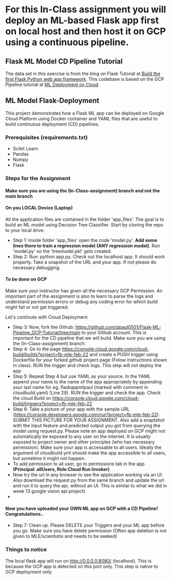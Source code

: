 # For this In-Class assignment you will deploy an ML-based Flask app first on local host and then host it on GCP using a continuous pipeline.

## Flask ML Model CD Pipeline Tutorial
The data set in this exercise is from the blog on Flask Tutorial at [Build the first Flask Python web app framework](https://medium.com/analytics-vidhya/https-medium-com-chirag6891-build-the-first-flask-python-e278b52473f3). This codebase is based on the GCP Pipeline tutorial at [ML Deployment on Cloud](https://github.com/jgvaraujo/ml-deployment-on-gcloud)

## ML Model Flask-Deployment
This project demonstrates how a Flask ML app can be deployed on Google Cloud Platform using Docker container and YAML files that are useful to build continuous deployment (CD) pipelines. 

### Prerequisites (requirements.txt)
 - Scikit Learn
 - Pandas 
 - Numpy
 - Flask 

### Steps for the Assignment

#### Make sure you are using the (In-Class-assignment) branch and not the main branch

#### On you LOCAL Device (Laptop)
All the application files are contained in the folder 'app_files'. The goal is to build an ML model using Decision Tree Classifier. Start by cloning the repo to your local drive.
- Step 1: Inside folder 'app_files' open the code 'model.py'. **Add some lines there to train a regression model (ANY regression model)**. Run 'model.py' so the 'treemodel.pkl' gets created.
- Step 2: Run: python app.py. Check out the localhost app. It should work properly. Take a snapshot of the URL and your app. If not please do necessary debugging.

#### To be done on GCP
Make sure your instructor has given all the necessary GCP Permission. An important part of the assignment is also to learn to parse the logs and understand permission errors or debug any coding error for which build might fail or not get triggered. 

Let's continute with Cloud Deployment
- Step 3: Now, fork the Github: https://github.com/dpaul0501/Flask-ML-Pipeline_GCP-Tutorial/tree/main to your Github account. This is important for the CD pipeline that we will build. Make sure you are using the (In-Class-assignment) branch.
- Step 4: Go to the page https://console.cloud.google.com/cloud-build/builds?project=fb-mle-feb-22 and create a PUSH trigger using Dockerfile for your forked github project page (Folow instructions shown in class). RUN the trigger and check logs. This step will not deploy the app
- Step 5: Repeat Step 4 but use YAML as your source. In the YAML append your name to the name of the app appropriately by appending your last name for eg. flaskappmlpaul  (marked with comment in cloudbuild.yaml) (Line 29). RUN the trigger and check the app. Check the cloud Build on https://console.cloud.google.com/cloud-build/triggers?project=fb-mle-feb-22
- Step 6: Take a picture of your app with the sample URL (https://console.developers.google.com/run?project=fb-mle-feb-22). SUBMIT THIS PICTURE FOR YOUR ASSIGNMENT. Also add a snaptshot with the input feature and predicted output you got from querying the model using request.py. Please note an app deployed on GCP might not automatically be exposed to any user on the internet. It is usually exposed to project owner and other principles (who has necessary permission). Make sure your app is accessable to all users. Ideally the argument of cloudbuild.yml should make the app accessible to all users, but sometime it might not happen.
-  To add permission to all user, go to permissions tab in the app **(Principal: allUsers, Role:Cloud Run Invoker)**
-  Now try the url in any browser to see the application working via an UI. Also download the request.py from the same branch and update the url and run it to query the api, without an UI. This is similar to what we did in week 13 google vision api project)
- 
#### Now you have uploaded your OWN ML app on GCP with a CD Pipeline! Congratulations..
- Step 7: Clean up. Please DELETE your Triggers and your ML app before you go. Make sure you have delete permission (Often app deletion is not given to MLE/scientistis and needs to be seeked)

### Things to notice
The local flask app will run on http://0.0.0.0:8080/ (localhost). This is because the GCP app is detected on this port only. This step is native to GCP deployment only.





